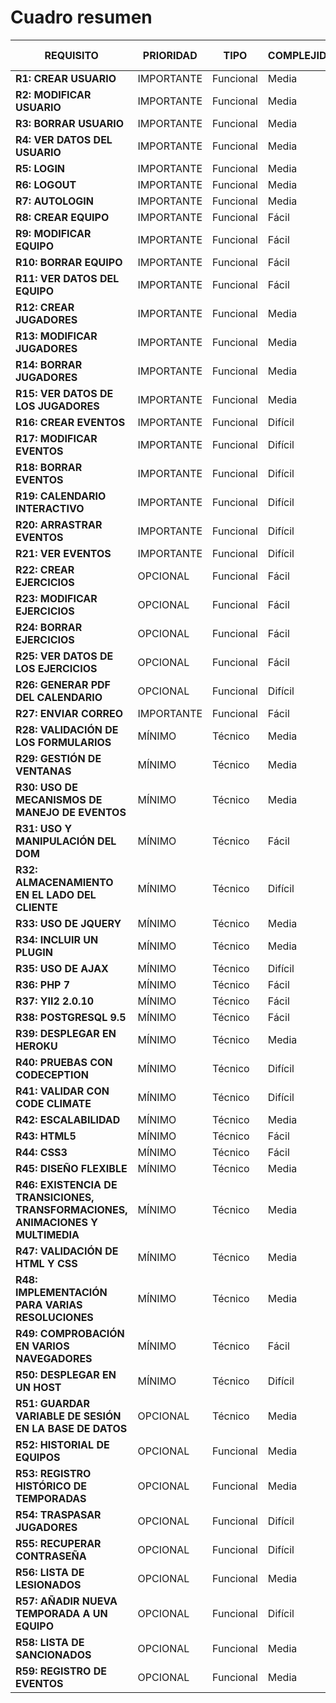 Cuadro resumen
====================
| **REQUISITO** | **PRIORIDAD** | **TIPO** | **COMPLEJIDAD** | **ENTREGA PLANIFICADA** | **ENTREGA REALIZADA** | **Nº ISSUE** |
| ----------    | ----------    | -------- | -------------   | ---------               | -----------           | ---------- |
| **R1: CREAR USUARIO** | IMPORTANTE | Funcional | Media | v1  | v1  | [1](https://github.com/christianchf/misterfut/issues/1) |
| **R2: MODIFICAR USUARIO** | IMPORTANTE | Funcional | Media | v1 | v1 | [2](https://github.com/christianchf/misterfut/issues/2) |
| **R3: BORRAR USUARIO** | IMPORTANTE | Funcional | Media | v1 | v1 | [3](https://github.com/christianchf/misterfut/issues/3) |
| **R4: VER DATOS DEL USUARIO** | IMPORTANTE | Funcional | Media | v1 | v1 | [4](https://github.com/christianchf/misterfut/issues/4) |
| **R5: LOGIN** | IMPORTANTE | Funcional | Media | v1 | v1 | [5](https://github.com/christianchf/misterfut/issues/5) |
| **R6: LOGOUT** | IMPORTANTE | Funcional | Media | v1 | v1 | [6](https://github.com/christianchf/misterfut/issues/6) |
| **R7: AUTOLOGIN** | IMPORTANTE | Funcional | Media | v1 | v1 | [7](https://github.com/christianchf/misterfut/issues/7) |
| **R8: CREAR EQUIPO** | IMPORTANTE | Funcional | Fácil | v1 | v1 | [8](https://github.com/christianchf/misterfut/issues/8) |
| **R9: MODIFICAR EQUIPO** | IMPORTANTE | Funcional | Fácil | v1 | v1 | [9](https://github.com/christianchf/misterfut/issues/9) |
| **R10: BORRAR EQUIPO** | IMPORTANTE | Funcional | Fácil | v1 | v1 | [10](https://github.com/christianchf/misterfut/issues/10) |
| **R11: VER DATOS DEL EQUIPO** | IMPORTANTE | Funcional | Fácil | v1 | v1 | [11](https://github.com/christianchf/misterfut/issues/11) |
| **R12: CREAR JUGADORES** | IMPORTANTE | Funcional | Media | v2 | v1 | [19](https://github.com/christianchf/misterfut/issues/19) |
| **R13: MODIFICAR JUGADORES** | IMPORTANTE | Funcional | Media | v2 | v1 | [20](https://github.com/christianchf/misterfut/issues/20) |
| **R14: BORRAR JUGADORES** | IMPORTANTE | Funcional | Media | v2 | v1 | [21](https://github.com/christianchf/misterfut/issues/21) |
| **R15: VER DATOS DE LOS JUGADORES** | IMPORTANTE | Funcional | Media | v2 | v1 | [22](https://github.com/christianchf/misterfut/issues/22) |
| **R16: CREAR EVENTOS** | IMPORTANTE | Funcional | Difícil | v3 | v2 | [28](https://github.com/christianchf/misterfut/issues/28) |
| **R17: MODIFICAR EVENTOS** | IMPORTANTE | Funcional | Difícil | v3 | v2 | [29](https://github.com/christianchf/misterfut/issues/29) |
| **R18: BORRAR EVENTOS** | IMPORTANTE | Funcional | Difícil | v3 | v2 | [30](https://github.com/christianchf/misterfut/issues/30) |
| **R19: CALENDARIO INTERACTIVO** | IMPORTANTE | Funcional | Difícil | v3 | v3 | [31](https://github.com/christianchf/misterfut/issues/31) |
| **R20: ARRASTRAR EVENTOS** | IMPORTANTE | Funcional | Difícil | v3 | v3 | [32](https://github.com/christianchf/misterfut/issues/32) |
| **R21: VER EVENTOS** | IMPORTANTE | Funcional | Difícil | v3 | v2 | [33](https://github.com/christianchf/misterfut/issues/33) |
| **R22: CREAR EJERCICIOS** | OPCIONAL | Funcional | Fácil | v3 | v3 | [34](https://github.com/christianchf/misterfut/issues/34) |
| **R23: MODIFICAR EJERCICIOS** | OPCIONAL | Funcional | Fácil | v3 | v3 | [35](https://github.com/christianchf/misterfut/issues/35) |
| **R24: BORRAR EJERCICIOS** | OPCIONAL | Funcional | Fácil | v3 | v3 | [36](https://github.com/christianchf/misterfut/issues/36) |
| **R25: VER DATOS DE LOS EJERCICIOS** | OPCIONAL | Funcional | Fácil | v3 | v3 | [37](https://github.com/christianchf/misterfut/issues/37) |
| **R26: GENERAR PDF DEL CALENDARIO** | OPCIONAL | Funcional | Difícil | v3 | v3 | [38](https://github.com/christianchf/misterfut/issues/38) |
| **R27: ENVIAR CORREO** | IMPORTANTE | Funcional | Fácil | v2 | v1 | [23](https://github.com/christianchf/misterfut/issues/23) |
| **R28: VALIDACIÓN DE LOS FORMULARIOS** | MÍNIMO | Técnico | Media | v3 | v3 | [39](https://github.com/christianchf/misterfut/issues/39) |
| **R29: GESTIÓN DE VENTANAS** | MÍNIMO | Técnico | Media | v3 | v2 | [40](https://github.com/christianchf/misterfut/issues/40) |
| **R30: USO DE MECANISMOS DE MANEJO DE EVENTOS** | MÍNIMO | Técnico | Media | v3 | v2 | [41](https://github.com/christianchf/misterfut/issues/41) |
| **R31: USO Y MANIPULACIÓN DEL DOM** | MÍNIMO | Técnico | Fácil | v2 | v2 | [24](https://github.com/christianchf/misterfut/issues/24) |
| **R32: ALMACENAMIENTO EN EL LADO DEL CLIENTE** | MÍNIMO | Técnico | Difícil | v3 | v2 | [42](https://github.com/christianchf/misterfut/issues/42) |
| **R33: USO DE JQUERY** | MÍNIMO | Técnico | Media | v2 | v2 | [25](https://github.com/christianchf/misterfut/issues/25) |
| **R34: INCLUIR UN PLUGIN** | MÍNIMO | Técnico | Media | v3 | v3 | [43](https://github.com/christianchf/misterfut/issues/43) |
| **R35: USO DE AJAX** | MÍNIMO | Técnico | Difícil | v3 | v2 | [44](https://github.com/christianchf/misterfut/issues/44) |
| **R36: PHP 7** | MÍNIMO | Técnico | Fácil | v1 | v1 | [12](https://github.com/christianchf/misterfut/issues/12) |
| **R37: YII2 2.0.10** | MÍNIMO | Técnico | Fácil | v1 | v1 | [13](https://github.com/christianchf/misterfut/issues/13) |
| **R38: POSTGRESQL 9.5** | MÍNIMO | Técnico | Fácil | v1 | v1 | [14](https://github.com/christianchf/misterfut/issues/14) |
| **R39: DESPLEGAR EN HEROKU** | MÍNIMO | Técnico | Media | v3 | v1 | [18](https://github.com/christianchf/misterfut/issues/18) |
| **R40: PRUEBAS CON CODECEPTION** | MÍNIMO | Técnico | Difícil | v3 | v3 | [45](https://github.com/christianchf/misterfut/issues/45) |
| **R41: VALIDAR CON CODE CLIMATE** | MÍNIMO | Técnico | Difícil | v3 | v2 | [46](https://github.com/christianchf/misterfut/issues/46) |
| **R42: ESCALABILIDAD** | MÍNIMO | Técnico | Media | v3 | v3 | [47](https://github.com/christianchf/misterfut/issues/47) |
| **R43: HTML5** | MÍNIMO | Técnico | Fácil | v1 | v1 | [15](https://github.com/christianchf/misterfut/issues/15) |
| **R44: CSS3** | MÍNIMO | Técnico | Fácil | v1 | v1 | [16](https://github.com/christianchf/misterfut/issues/16) |
| **R45: DISEÑO FLEXIBLE** | MÍNIMO | Técnico | Media | v2 | v3 | [26](https://github.com/christianchf/misterfut/issues/26) |
| **R46: EXISTENCIA DE TRANSICIONES, TRANSFORMACIONES, ANIMACIONES Y MULTIMEDIA** | MÍNIMO | Técnico | Media | v3 | v3 | [48](https://github.com/christianchf/misterfut/issues/48) |
| **R47: VALIDACIÓN DE HTML Y CSS** | MÍNIMO | Técnico | Media | v3 | v3 | [49](https://github.com/christianchf/misterfut/issues/49) |
| **R48: IMPLEMENTACIÓN PARA VARIAS RESOLUCIONES** | MÍNIMO | Técnico | Media | v3 | v3 | [50](https://github.com/christianchf/misterfut/issues/50) |
| **R49: COMPROBACIÓN EN VARIOS NAVEGADORES** | MÍNIMO | Técnico | Fácil | v2 | v3 | [27](https://github.com/christianchf/misterfut/issues/27) |
| **R50: DESPLEGAR EN UN HOST** | MÍNIMO | Técnico | Difícil | v3 | v1 | [51](https://github.com/christianchf/misterfut/issues/51) |
| **R51: GUARDAR VARIABLE DE SESIÓN EN LA BASE DE DATOS** | OPCIONAL | Técnico | Media | v1 | v1 | [17](https://github.com/christianchf/misterfut/issues/17) |
| **R52: HISTORIAL DE EQUIPOS** | OPCIONAL | Funcional | Media | v2 | v2 | [52](https://github.com/christianchf/misterfut/issues/52) |
| **R53: REGISTRO HISTÓRICO DE TEMPORADAS** | OPCIONAL | Funcional | Media | v2 | v2 | [53](https://github.com/christianchf/misterfut/issues/53) |
| **R54: TRASPASAR JUGADORES** | OPCIONAL | Funcional | Difícil | v2 | v2 | [54](https://github.com/christianchf/misterfut/issues/54) |
| **R55: RECUPERAR CONTRASEÑA** | OPCIONAL | Funcional | Difícil | v2 | v2 | [55](https://github.com/christianchf/misterfut/issues/55) |
| **R56: LISTA DE LESIONADOS** | OPCIONAL | Funcional | Media | v2 | v2 | [56](https://github.com/christianchf/misterfut/issues/56) |
| **R57: AÑADIR NUEVA TEMPORADA A UN EQUIPO** | OPCIONAL | Funcional | Difícil | v2 | v2 | [57](https://github.com/christianchf/misterfut/issues/57) |
| **R58: LISTA DE SANCIONADOS** | OPCIONAL | Funcional | Media | v3 | v3 | [58](https://github.com/christianchf/misterfut/issues/58) |
| **R59: REGISTRO DE EVENTOS** | OPCIONAL | Funcional | Media | v3 | v3 | [59](https://github.com/christianchf/misterfut/issues/59) |
